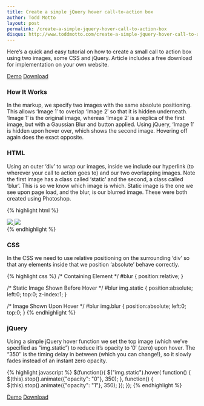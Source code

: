 ```yaml
---
title: Create a simple jQuery hover call-to-action box
author: Todd Motto
layout: post
permalink: /create-a-simple-jquery-hover-call-to-action-box
disqus: http://www.toddmotto.com/create-a-simple-jquery-hover-call-to-action-box
---
```


Here’s a quick and easy tutorial on how to create a small call to action box using two images, some CSS and jQuery. Article includes a free download for implementation on your own website.

<div class="download-box">
	<a href="//toddmotto.com/labs/hover-box" onclick="_gaq.push(['_trackEvent', 'Click', 'jQuery Hover Box Demo', 'jQuery Hover Demo Button']);">Demo</a>
	<a href="//toddmotto.com/labs/hover-box/hover-box.zip" onclick="_gaq.push(['_trackEvent', 'Click', 'jQuery Hover Box Download', 'jQuery Hover Box Download Button']);">Download</a>
</div>

### How It Works
In the markup, we specify two images with the same absolute positioning. This allows ‘Image 1′ to overlap ‘Image 2′ so that it is hidden underneath. ‘Image 1′ is the original image, whereas ‘Image 2′ is a replica of the first image, but with a Gaussian Blur and button applied. Using jQuery, ‘Image 1′ is hidden upon hover over, which shows the second image. Hovering off again does the exact opposite.

### HTML
Using an outer ‘div’ to wrap our images, inside we include our hyperlink (to wherever your call to action goes to) and our two overlapping images. Note the first image has a class called ‘static’ and the second, a class called ‘blur’. This is so we know which image is which. Static image is the one we see upon page load, and the blur, is our blurred image. These were both created using Photoshop.

{% highlight html %}
<div id="blur">
	<a href="#">
	<img src="img/hover-box-1.jpg" class="static">
	</a>
	<img src="img/hover-box-2.jpg" class="blur">
</div>
{% endhighlight %}

### CSS
In the CSS we need to use relative positioning on the surrounding ‘div’ so that any elements inside that we position ‘absolute’ behave correctly.

{% highlight css %}
/* Containing Element */
#blur {
	position:relative;
}

/* Static Image Shown Before Hover */
#blur img.static {
	position:absolute;
	left:0;
	top:0;
	z-index:1;
}

/* Image Shown Upon Hover */
#blur img.blur {
	position:absolute;
	left:0;
	top:0;
}
{% endhighlight %}

### jQuery
Using a simple jQuery hover function we set the top image (which we’ve specified as “img.static”) to reduce it’s opacity to ’0′ (zero) upon hover. The “350″ is the timing delay in between (which you can change!), so it slowly fades instead of an instant zero opacity.

{% highlight javascript %}
$(function(){
	$("img.static").hover(
	function() {
		$(this).stop().animate({"opacity": "0"}, 350);
	},
	function() {
		$(this).stop().animate({"opacity": "1"}, 350);
	});
});
{% endhighlight %}
    
<div class="download-box">
	<a href="//toddmotto.com/labs/hover-box" onclick="_gaq.push(['_trackEvent', 'Click', 'jQuery Hover Box Demo', 'jQuery Hover Demo Button']);">Demo</a>
	<a href="//toddmotto.com/labs/hover-box/hover-box.zip" onclick="_gaq.push(['_trackEvent', 'Click', 'jQuery Hover Box Download', 'jQuery Hover Box Download Button']);">Download</a>
</div>